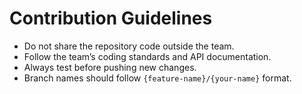 # Contribution Guidelines
- Do not share the repository code outside the team.
- Follow the team’s coding standards and API documentation.
- Always test before pushing new changes.
- Branch names should follow `{feature-name}/{your-name}` format.
